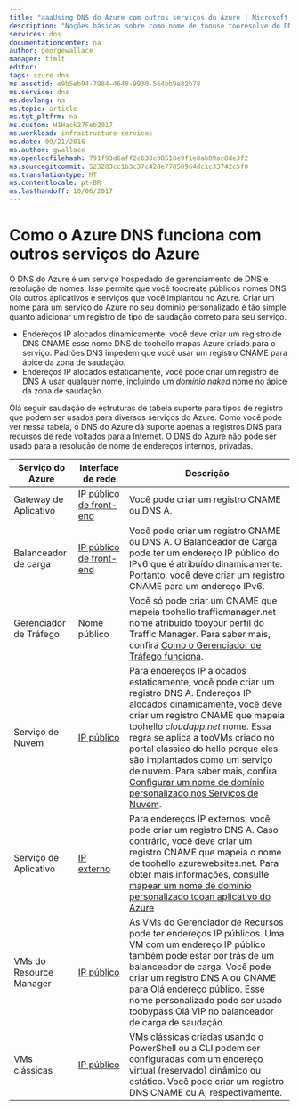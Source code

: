 ```yaml
---
title: "aaaUsing DNS do Azure com outros serviços do Azure | Microsoft Docs"
description: "Noções básicas sobre como nome de toouse tooresolve de DNS do Azure para outros serviços do Azure"
services: dns
documentationcenter: na
author: georgewallace
manager: timlt
editor: 
tags: azure dns
ms.assetid: e9b5eb94-7984-4640-9930-564bb9e82b78
ms.service: dns
ms.devlang: na
ms.topic: article
ms.tgt_pltfrm: na
ms.custom: H1Hack27Feb2017
ms.workload: infrastructure-services
ms.date: 09/21/2016
ms.author: gwallace
ms.openlocfilehash: 791f93d6aff2c638c08518e9f1e8ab89ac8de3f2
ms.sourcegitcommit: 523283cc1b3c37c428e77850964dc1c33742c5f0
ms.translationtype: MT
ms.contentlocale: pt-BR
ms.lasthandoff: 10/06/2017
---
```

# <a name="how-azure-dns-works-with-other-azure-services"></a>Como o Azure DNS funciona com outros serviços do Azure

O DNS do Azure é um serviço hospedado de gerenciamento de DNS e resolução de nomes. Isso permite que você toocreate públicos nomes DNS Olá outros aplicativos e serviços que você implantou no Azure. Criar um nome para um serviço do Azure no seu domínio personalizado é tão simple quanto adicionar um registro de tipo de saudação correto para seu serviço.

* Endereços IP alocados dinamicamente, você deve criar um registro de DNS CNAME esse nome DNS de toohello mapas Azure criado para o serviço. Padrões DNS impedem que você usar um registro CNAME para ápice da zona de saudação.
* Endereços IP alocados estaticamente, você pode criar um registro de DNS A usar qualquer nome, incluindo um *domínio naked* nome no ápice da zona de saudação.

Olá seguir saudação de estruturas de tabela suporte para tipos de registro que podem ser usados para diversos serviços do Azure. Como você pode ver nessa tabela, o DNS do Azure dá suporte apenas a registros DNS para recursos de rede voltados para a Internet. O DNS do Azure não pode ser usado para a resolução de nome de endereços internos, privadas.

| Serviço do Azure | Interface de rede | Descrição |
| --- | --- | --- |
| Gateway de Aplicativo |[IP público de front-end](dns-custom-domain.md#public-ip-address) |Você pode criar um registro CNAME ou DNS A. |
| Balanceador de carga |[IP público de front-end](dns-custom-domain.md#public-ip-address)  |Você pode criar um registro CNAME ou DNS A. O Balanceador de Carga pode ter um endereço IP público do IPv6 que é atribuído dinamicamente. Portanto, você deve criar um registro CNAME para um endereço IPv6. |
| Gerenciador de Tráfego |Nome público |Você só pode criar um CNAME que mapeia toohello trafficmanager.net nome atribuído tooyour perfil do Traffic Manager. Para saber mais, confira [Como o Gerenciador de Tráfego funciona](../traffic-manager/traffic-manager-overview.md#traffic-manager-example). |
| Serviço de Nuvem |[IP público](dns-custom-domain.md#public-ip-address) |Para endereços IP alocados estaticamente, você pode criar um registro DNS A. Endereços IP alocados dinamicamente, você deve criar um registro CNAME que mapeia toohello *cloudapp.net* nome. Essa regra se aplica a tooVMs criado no portal clássico do hello porque eles são implantados como um serviço de nuvem. Para saber mais, confira [Configurar um nome de domínio personalizado nos Serviços de Nuvem](../cloud-services/cloud-services-custom-domain-name-portal.md). |
| Serviço de Aplicativo | [IP externo](dns-custom-domain.md#app-service-web-apps) |Para endereços IP externos, você pode criar um registro DNS A. Caso contrário, você deve criar um registro CNAME que mapeia o nome de toohello azurewebsites.net. Para obter mais informações, consulte [mapear um nome de domínio personalizado tooan aplicativo do Azure](../app-service-web/web-sites-custom-domain-name.md) |
| VMs do Resource Manager |[IP público](dns-custom-domain.md#public-ip-address) |As VMs do Gerenciador de Recursos pode ter endereços IP públicos. Uma VM com um endereço IP público também pode estar por trás de um balanceador de carga. Você pode criar um registro DNS A ou CNAME para Olá endereço público. Esse nome personalizado pode ser usado toobypass Olá VIP no balanceador de carga de saudação. |
| VMs clássicas |[IP público](dns-custom-domain.md#public-ip-address) |VMs clássicas criadas usando o PowerShell ou a CLI podem ser configuradas com um endereço virtual (reservado) dinâmico ou estático. Você pode criar um registro DNS CNAME ou A, respectivamente. |

